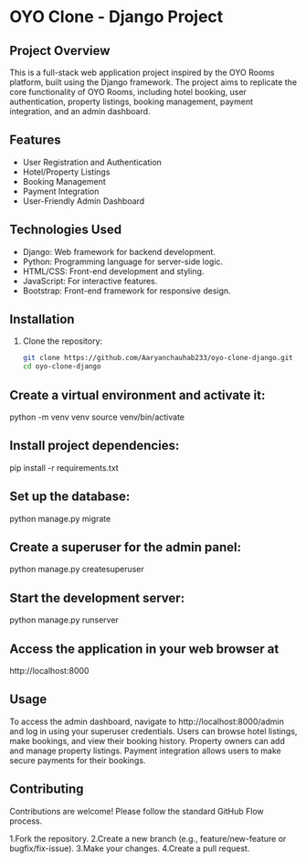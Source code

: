 # OYO Clone - Django Project


## Project Overview

This is a full-stack web application project inspired by the OYO Rooms platform, built using the Django framework. The project aims to replicate the core functionality of OYO Rooms, including hotel booking, user authentication, property listings, booking management, payment integration, and an admin dashboard.

## Features

- User Registration and Authentication
- Hotel/Property Listings
- Booking Management
- Payment Integration
- User-Friendly Admin Dashboard

## Technologies Used

- Django: Web framework for backend development.
- Python: Programming language for server-side logic.
- HTML/CSS: Front-end development and styling.
- JavaScript: For interactive features.
- Bootstrap: Front-end framework for responsive design.

## Installation

1. Clone the repository:

   ```bash
   git clone https://github.com/Aaryanchauhab233/oyo-clone-django.git
   cd oyo-clone-django
## Create a virtual environment and activate it:
python -m venv venv
source venv/bin/activate

## Install project dependencies:
pip install -r requirements.txt

## Set up the database:
python manage.py migrate

## Create a superuser for the admin panel:
python manage.py createsuperuser

## Start the development server:
python manage.py runserver

## Access the application in your web browser at
http://localhost:8000

## Usage
To access the admin dashboard, navigate to http://localhost:8000/admin and log in using your superuser credentials.
Users can browse hotel listings, make bookings, and view their booking history.
Property owners can add and manage property listings.
Payment integration allows users to make secure payments for their bookings.

## Contributing
Contributions are welcome! Please follow the standard GitHub Flow process.

1.Fork the repository.
2.Create a new branch (e.g., feature/new-feature or bugfix/fix-issue).
3.Make your changes.
4.Create a pull request.







